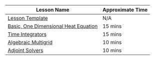 
Lesson Name | Approximate Time 
------------|-----------------
[Lesson Template](lesson_template/lesson.md) | N/A|
[Basic, One Dimensional Heat Equation](hand_coded_heat/lesson.md) | 15 mins|
[Time Integrators](time_integrators/lesson.md) | 15 mins|
[Algebraic Multigrid](AMG/lesson.md) | 10 mins|
[Adjoint Solvers](adjoint/lesson.md) | 10 mins|
